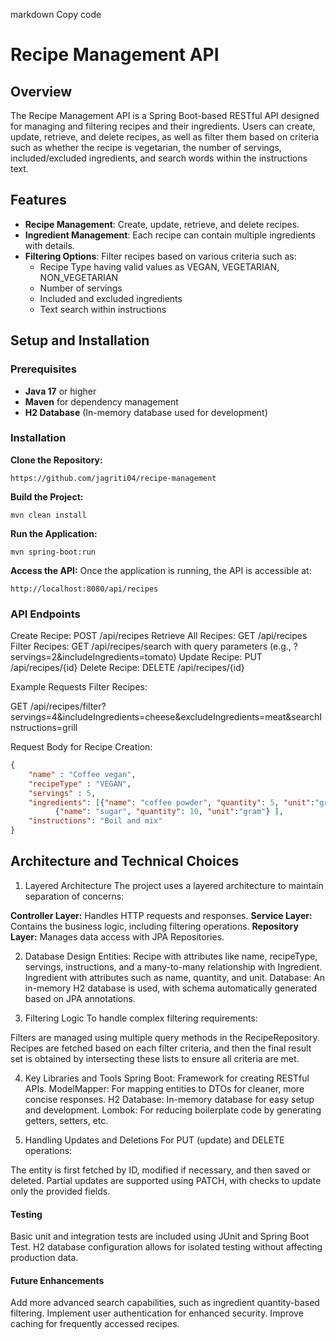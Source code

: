 markdown
Copy code
# Recipe Management API

## Overview

The Recipe Management API is a Spring Boot-based RESTful API designed for managing and filtering recipes and their ingredients.
Users can create, update, retrieve, and delete recipes, as well as filter them based on criteria such as whether the recipe is vegetarian, 
the number of servings, included/excluded ingredients, and search words within the instructions text.

## Features

- **Recipe Management**: Create, update, retrieve, and delete recipes.
- **Ingredient Management**: Each recipe can contain multiple ingredients with details.
- **Filtering Options**: Filter recipes based on various criteria such as:
    - Recipe Type having valid values as VEGAN, VEGETARIAN, NON_VEGETARIAN
    - Number of servings
    - Included and excluded ingredients
    - Text search within instructions

## Setup and Installation

### Prerequisites

- **Java 17** or higher
- **Maven** for dependency management
- **H2 Database** (In-memory database used for development)

### Installation

**Clone the Repository:**

```https://github.com/jagriti04/recipe-management```


**Build the Project:**

```mvn clean install ```

**Run the Application:**

```mvn spring-boot:run```

**Access the API:** 
Once the application is running, the API is accessible at:

```http://localhost:8080/api/recipes ```

### API Endpoints
Create Recipe: POST /api/recipes
Retrieve All Recipes: GET /api/recipes
Filter Recipes: GET /api/recipes/search with query parameters (e.g., ?servings=2&includeIngredients=tomato)
Update Recipe: PUT /api/recipes/{id}
Delete Recipe: DELETE /api/recipes/{id}

Example Requests
Filter Recipes:


GET /api/recipes/filter?servings=4&includeIngredients=cheese&excludeIngredients=meat&searchInstructions=grill

Request Body for Recipe Creation:

```JSON
{
    "name" : "Coffee vegan",
    "recipeType" : "VEGAN",
    "servings" : 5,
    "ingredients": [{"name": "coffee powder", "quantity": 5, "unit":"gram"},
          {"name": "sugar", "quantity": 10, "unit":"gram"} ],
    "instructions": "Boil and mix"
}
```

## Architecture and Technical Choices

1. Layered Architecture
   The project uses a layered architecture to maintain separation of concerns:

**Controller Layer:** Handles HTTP requests and responses.
**Service Layer:** Contains the business logic, including filtering operations.
**Repository Layer:** Manages data access with JPA Repositories.

2. Database Design
   Entities:
   Recipe with attributes like name, recipeType, servings, instructions, and a many-to-many relationship with Ingredient.
   Ingredient with attributes such as name, quantity, and unit.
   Database: An in-memory H2 database is used, with schema automatically generated based on JPA annotations.

3. Filtering Logic
   To handle complex filtering requirements:

Filters are managed using multiple query methods in the RecipeRepository.
Recipes are fetched based on each filter criteria, and then the final result set is obtained by intersecting these lists to ensure all criteria are met.

4. Key Libraries and Tools
   Spring Boot: Framework for creating RESTful APIs.
   ModelMapper: For mapping entities to DTOs for cleaner, more concise responses.
   H2 Database: In-memory database for easy setup and development.
   Lombok: For reducing boilerplate code by generating getters, setters, etc.

5. Handling Updates and Deletions
   For PUT (update) and DELETE operations:

The entity is first fetched by ID, modified if necessary, and then saved or deleted.
Partial updates are supported using PATCH, with checks to update only the provided fields.

#### Testing
Basic unit and integration tests are included using JUnit and Spring Boot Test.
H2 database configuration allows for isolated testing without affecting production data.

#### Future Enhancements
Add more advanced search capabilities, such as ingredient quantity-based filtering.
Implement user authentication for enhanced security.
Improve caching for frequently accessed recipes.
